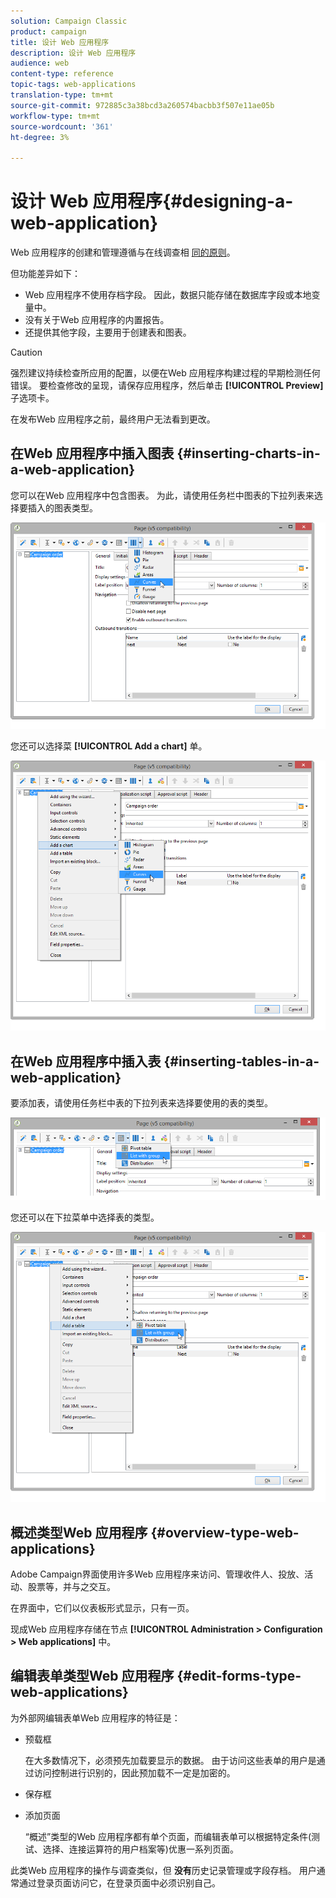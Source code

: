 ```yaml
---
solution: Campaign Classic
product: campaign
title: 设计 Web 应用程序
description: 设计 Web 应用程序
audience: web
content-type: reference
topic-tags: web-applications
translation-type: tm+mt
source-git-commit: 972885c3a38bcd3a260574bacbb3f507e11ae05b
workflow-type: tm+mt
source-wordcount: '361'
ht-degree: 3%

---
```



# 设计 Web 应用程序{#designing-a-web-application}

Web 应用程序的创建和管理遵循与在线调查相 [同的原则](../../web/using/about-surveys.md)。

但功能差异如下：

* Web 应用程序不使用存档字段。 因此，数据只能存储在数据库字段或本地变量中。
* 没有关于Web 应用程序的内置报告。
* 还提供其他字段，主要用于创建表和图表。

>[!CAUTION]
>
>强烈建议持续检查所应用的配置，以便在Web 应用程序构建过程的早期检测任何错误。 要检查修改的呈现，请保存应用程序，然后单击 **[!UICONTROL Preview]** 子选项卡。
>
>在发布Web 应用程序之前，最终用户无法看到更改。

## 在Web 应用程序中插入图表 {#inserting-charts-in-a-web-application}

您可以在Web 应用程序中包含图表。 为此，请使用任务栏中图表的下拉列表来选择要插入的图表类型。

![](assets/s_ncs_admin_webapps_bar_graph.png)

您还可以选择菜 **[!UICONTROL Add a chart]** 单。

![](assets/s_ncs_admin_webapps_graph.png)

## 在Web 应用程序中插入表 {#inserting-tables-in-a-web-application}

要添加表，请使用任务栏中表的下拉列表来选择要使用的表的类型。

![](assets/s_ncs_admin_webapps_bar_table.png)

您还可以在下拉菜单中选择表的类型。

![](assets/s_ncs_admin_webapps_table.png)

## 概述类型Web 应用程序 {#overview-type-web-applications}

Adobe Campaign界面使用许多Web 应用程序来访问、管理收件人、投放、活动、股票等，并与之交互。

在界面中，它们以仪表板形式显示，只有一页。

现成Web 应用程序存储在节点 **[!UICONTROL Administration > Configuration > Web applications]** 中。

## 编辑表单类型Web 应用程序 {#edit-forms-type-web-applications}

为外部网编辑表单Web 应用程序的特征是：

* 预载框

   在大多数情况下，必须预先加载要显示的数据。 由于访问这些表单的用户是通过访问控制进行识别的，因此预加载不一定是加密的。

* 保存框
* 添加页面

   “概述”类型的Web 应用程序都有单个页面，而编辑表单可以根据特定条件(测试、选择、连接运算符的用户档案等)优惠一系列页面。

此类Web 应用程序的操作与调查类似，但 **没有**&#x200B;历史记录管理或字段存档。 用户通常通过登录页面访问它，在登录页面中必须识别自己。
